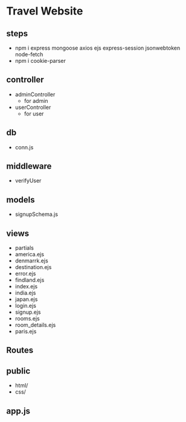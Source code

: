 # Travel Website

## steps

- npm i express mongoose axios ejs express-session jsonwebtoken node-fetch
- npm i cookie-parser

## controller

- adminController
  - for admin
- userController
  - for user

## db

- conn.js

## middleware

- verifyUser

## models

- signupSchema.js

## views

- partials
- america.ejs
- denmarrk.ejs
- destination.ejs
- error.ejs
- findland.ejs
- index.ejs
- india.ejs
- japan.ejs
- login.ejs
- signup.ejs
- rooms.ejs
- room_details.ejs
- paris.ejs

## Routes

## public

- html/
- css/

## app.js
